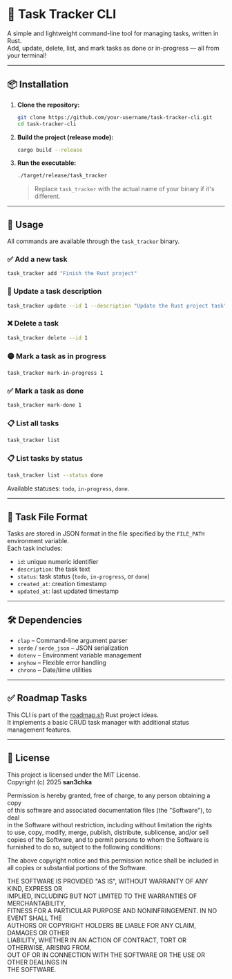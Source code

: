 # 📝 Task Tracker CLI

A simple and lightweight command-line tool for managing tasks, written in Rust.  
Add, update, delete, list, and mark tasks as done or in-progress — all from your terminal!

---

## 📦 Installation

1. **Clone the repository:**
   ```bash
   git clone https://github.com/your-username/task-tracker-cli.git
   cd task-tracker-cli
   ```

2. **Build the project (release mode):**
   ```bash
   cargo build --release
   ```

3. **Run the executable:**
   ```bash
   ./target/release/task_tracker
   ```

   > Replace `task_tracker` with the actual name of your binary if it's different.

---

## 🚀 Usage

All commands are available through the `task_tracker` binary.

### ✅ Add a new task
```bash
task_tracker add "Finish the Rust project"
```

### 🔄 Update a task description
```bash
task_tracker update --id 1 --description "Update the Rust project task"
```

### ❌ Delete a task
```bash
task_tracker delete --id 1
```

### 🟡 Mark a task as in progress
```bash
task_tracker mark-in-progress 1
```

### ✅ Mark a task as done
```bash
task_tracker mark-done 1
```

### 📋 List all tasks
```bash
task_tracker list
```

### 📋 List tasks by status
```bash
task_tracker list --status done
```

Available statuses: `todo`, `in-progress`, `done`.

---

## 📁 Task File Format

Tasks are stored in JSON format in the file specified by the `FILE_PATH` environment variable.  
Each task includes:

- `id`: unique numeric identifier  
- `description`: the task text  
- `status`: task status (`todo`, `in-progress`, or `done`)  
- `created_at`: creation timestamp  
- `updated_at`: last updated timestamp  

---

## 🛠️ Dependencies

- `clap` – Command-line argument parser  
- `serde` / `serde_json` – JSON serialization  
- `dotenv` – Environment variable management  
- `anyhow` – Flexible error handling  
- `chrono` – Date/time utilities  

---

## ✅ Roadmap Tasks

This CLI is part of the [roadmap.sh](https://roadmap.sh/) Rust project ideas.  
It implements a basic CRUD task manager with additional status management features.

---

## 📄 License

This project is licensed under the MIT License.  
Copyright (c) 2025 **san3chka**

Permission is hereby granted, free of charge, to any person obtaining a copy  
of this software and associated documentation files (the "Software"), to deal  
in the Software without restriction, including without limitation the rights  
to use, copy, modify, merge, publish, distribute, sublicense, and/or sell  
copies of the Software, and to permit persons to whom the Software is  
furnished to do so, subject to the following conditions:

The above copyright notice and this permission notice shall be included in  
all copies or substantial portions of the Software.

THE SOFTWARE IS PROVIDED "AS IS", WITHOUT WARRANTY OF ANY KIND, EXPRESS OR  
IMPLIED, INCLUDING BUT NOT LIMITED TO THE WARRANTIES OF MERCHANTABILITY,  
FITNESS FOR A PARTICULAR PURPOSE AND NONINFRINGEMENT. IN NO EVENT SHALL THE  
AUTHORS OR COPYRIGHT HOLDERS BE LIABLE FOR ANY CLAIM, DAMAGES OR OTHER  
LIABILITY, WHETHER IN AN ACTION OF CONTRACT, TORT OR OTHERWISE, ARISING FROM,  
OUT OF OR IN CONNECTION WITH THE SOFTWARE OR THE USE OR OTHER DEALINGS IN  
THE SOFTWARE.
